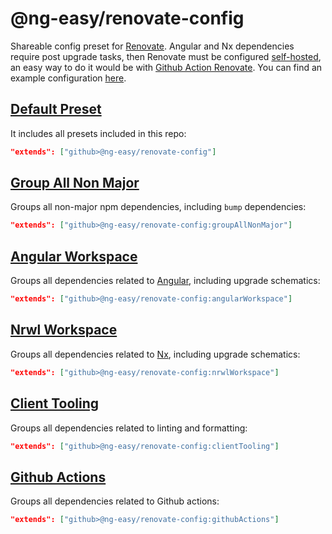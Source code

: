 # @ng-easy/renovate-config

Shareable config preset for [Renovate](https://www.whitesourcesoftware.com/free-developer-tools/renovate). Angular and Nx dependencies require post upgrade tasks, then Renovate must be configured [self-hosted](https://docs.renovatebot.com/self-hosting/), an easy way to do it would be with [Github Action Renovate](https://github.com/renovatebot/github-action). You can find an example configuration [here](https://github.com/ng-easy/renovate-config/blob/main/renovate.config.js).

## [Default Preset](https://github.com/ng-easy/renovate-config/blob/main/default.json)

It includes all presets included in this repo:

```json
"extends": ["github>@ng-easy/renovate-config"]
```

## [Group All Non Major](https://github.com/ng-easy/renovate-config/blob/main/groupAllNonMajor.json)

Groups all non-major npm dependencies, including `bump` dependencies:

```json
"extends": ["github>@ng-easy/renovate-config:groupAllNonMajor"]
```

## [Angular Workspace](https://github.com/ng-easy/renovate-config/blob/main/angularWorkspace.json)

Groups all dependencies related to [Angular](https://angular.io/), including upgrade schematics:

```json
"extends": ["github>@ng-easy/renovate-config:angularWorkspace"]
```

## [Nrwl Workspace](https://github.com/ng-easy/renovate-config/blob/main/nrwlWorkspace.json)

Groups all dependencies related to [Nx](https://nx.dev/), including upgrade schematics:

```json
"extends": ["github>@ng-easy/renovate-config:nrwlWorkspace"]
```

## [Client Tooling](https://github.com/ng-easy/renovate-config/blob/main/clientTooling.json)

Groups all dependencies related to linting and formatting:

```json
"extends": ["github>@ng-easy/renovate-config:clientTooling"]
```

## [Github Actions](https://github.com/ng-easy/renovate-config/blob/main/githubActions.json)

Groups all dependencies related to Github actions:

```json
"extends": ["github>@ng-easy/renovate-config:githubActions"]
```
